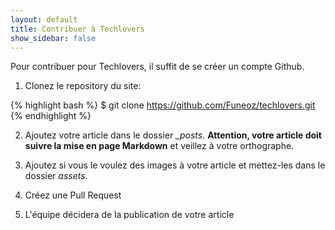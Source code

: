 ```yaml
---
layout: default
title: Contribuer à Techlovers
show_sidebar: false
---
```


Pour contribuer pour Techlovers, il suffit de se créer un compte Github.

1) Clonez le repository du site:

{% highlight bash %}
$ git clone https://github.com/Funeoz/techlovers.git
{% endhighlight %}

2) Ajoutez votre article dans le dossier *_posts*. **Attention, votre article doit suivre la mise en page Markdown** et veillez à votre orthographe.

3) Ajoutez si vous le voulez des images à votre article et mettez-les dans le dossier *assets*.

4) Créez une Pull Request

5) L'équipe décidera de la publication de votre article